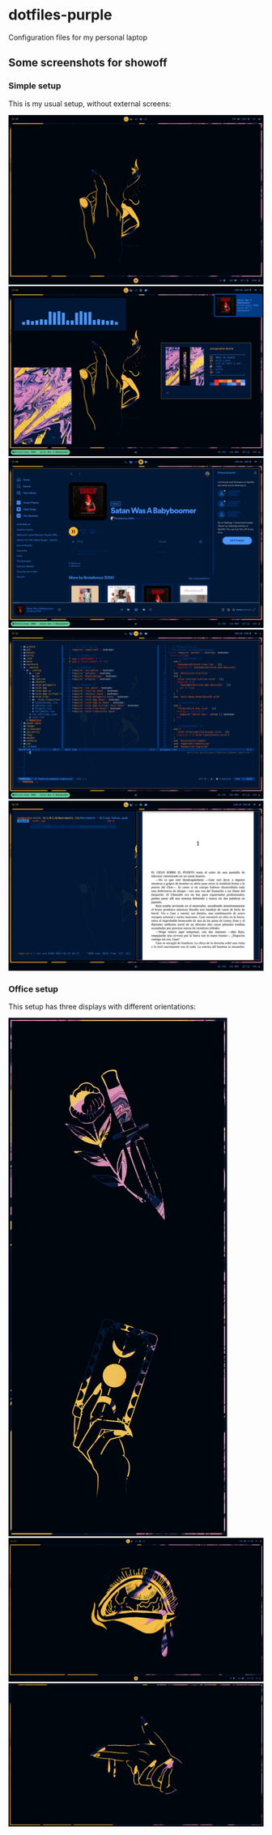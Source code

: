 # dotfiles-purple
Configuration files for my personal laptop

## Some screenshots for showoff
### Simple setup
This is my usual setup, without external screens:

<img alt="Empty main simple setup display" src="assets/screenshots/simple-main">

<img alt="Main simple setup display with simple tools" src="assets/screenshots/showoff">
<img alt="Main simple setup display with spotify" src="assets/screenshots/spotify">
<img alt="Main simple setup display with neovim" src="assets/screenshots/neovim">
<img alt="Main simple setup display with ranger and zathura" src="assets/screenshots/ranger-zathura">

### Office setup
This setup has three displays with different orientations:

<img alt="Empty vertical office setup display" src="assets/screenshots/vertical">
<img alt="Empty main office setup display" src="assets/screenshots/horizontal-main">
<img alt="Empty secondary office setup display" src="assets/screenshots/horizontal-secondary">
